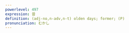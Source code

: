 ```yaml
---
powerlevel: 497
expression: 昔
definition: (adj-no,n-adv,n-t) olden days; former; (P)
pronunciation: むかし
---
```

